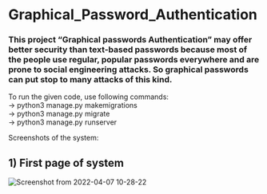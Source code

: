 # Graphical_Password_Authentication

### This project “Graphical passwords Authentication” may offer better security than text-based passwords because most of the people use regular, popular passwords everywhere and are prone to social engineering attacks. So graphical passwords can put stop to many attacks of this kind.<br>

To run the given code, use following commands: <br>
-> python3 manage.py makemigrations <br>
-> python3 manage.py migrate<br>
-> python3 manage.py runserver<br>

Screenshots of the system:
 ## 1) First page of system
 ![Screenshot from 2022-04-07 10-28-22](https://user-images.githubusercontent.com/69305743/163010626-7f20798b-032d-4b6b-b9be-09c8cff94189.png)
